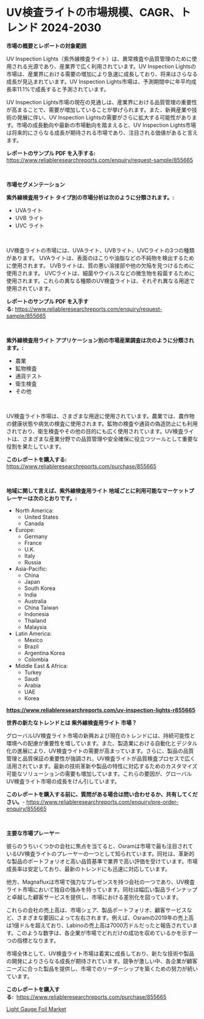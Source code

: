 <p><h1>UV検査ライトの市場規模、CAGR、トレンド 2024-2030</h1></p><p><strong>市場の概要とレポートの対象範囲</strong></p>
<p><p>UV Inspection Lights（紫外線検査ライト）は、異常検査や品質管理のために使用される光源であり、産業界で広く利用されています。UV Inspection Lightsの市場は、産業界における需要の増加により急速に成長しており、将来はさらなる成長が見込まれています。UV Inspection Lights市場は、予測期間中に年平均成長率11.1%で成長すると予測されています。</p><p>UV Inspection Lights市場の現在の見通しは、産業界における品質管理の重要性が高まることで、需要が増加していることが挙げられます。また、新興産業や技術の発展に伴い、UV Inspection Lightsの需要がさらに拡大する可能性があります。市場の成長動向や最新の市場動向を踏まえると、UV Inspection Lights市場は将来的にさらなる成長が期待される市場であり、注目される価値があると言えます。</p></p>
<p><strong>レポートのサンプル PDF を入手する:</strong> <a href="https://www.reliableresearchreports.com/enquiry/request-sample/855665">https://www.reliableresearchreports.com/enquiry/request-sample/855665</a></p>
<p>&nbsp;</p>
<p><strong>市場セグメンテーション</strong></p>
<p><strong>紫外線検査用ライト タイプ別の市場分析は次のように分類されます。:</strong></p>
<p><ul><li>UVAライト</li><li>UVB ライト</li><li>UVC ライト</li></ul></p>
<p>&nbsp;</p>
<p><p>UV検査ライトの市場には、UVAライト、UVBライト、UVCライトの3つの種類があります。 UVAライトは、表面のほこりや油脂などの不純物を検出するために使用されます。 UVBライトは、質の悪い溶接部や他の欠陥を見つけるために使用されます。 UVCライトは、細菌やウイルスなどの微生物を殺菌するために使用されます。これらの異なる種類のUV検査ライトは、それぞれ異なる用途で使用されています。</p></p>
<p><strong>レポートのサンプル PDF を入手する:</strong>&nbsp;<a href="https://www.reliableresearchreports.com/enquiry/request-sample/855665">https://www.reliableresearchreports.com/enquiry/request-sample/855665</a></p>
<p>&nbsp;</p>
<p><strong> 紫外線検査用ライト アプリケーション別の市場産業調査は次のように分類されます。:</strong></p>
<p><ul><li>農業</li><li>鉱物検査</li><li>通貨テスト</li><li>衛生検査</li><li>その他</li></ul></p>
<p>&nbsp;</p>
<p><p>UV検査ライト市場は、さまざまな用途に使用されています。農業では、農作物の健康状態や病気の検査に使用されます。鉱物の検査や通貨の偽造防止にも利用されており、衛生検査やその他の目的にも広く使用されています。UV検査ライトは、さまざまな産業分野での品質管理や安全確保に役立つツールとして重要な役割を果たしています。</p></p>
<p><strong>このレポートを購入する:</strong>&nbsp; <a href="https://www.reliableresearchreports.com/purchase/855665">https://www.reliableresearchreports.com/purchase/855665</a></p>
<p>&nbsp;</p>
<p><strong>地域に関して言えば、紫外線検査用ライト 地域ごとに利用可能なマーケットプレーヤーは次のとおりです。:</strong></p>
<p><ul>
    <li>
        North America:
        <ul>
            <li>United States</li>
            <li>Canada</li>
        </ul>
    </li>
    <li>
        Europe:
        <ul>
            <li>Germany</li>
            <li>France</li>
            <li>U.K.</li>
            <li>Italy</li>
            <li>Russia</li>
        </ul>
    </li>
    <li>
        Asia-Pacific:
        <ul>
            <li>China</li>
            <li>Japan</li>
            <li>South Korea</li>
            <li>India</li>
            <li>Australia</li>
            <li>China Taiwan</li>
            <li>Indonesia</li>
            <li>Thailand</li>
            <li>Malaysia</li>
        </ul>
    </li>
    <li>
        Latin America:
        <ul>
            <li>Mexico</li>
            <li>Brazil</li>
            <li>Argentina Korea</li>
            <li>Colombia</li>
        </ul>
    </li>
    <li>
        Middle East & Africa:
        <ul>
            <li>Turkey</li>
            <li>Saudi</li>
            <li>Arabia</li>
            <li>UAE</li>
            <li>Korea</li>
        </ul>
    </li>
    </ul></p>
<p><strong><a href="https://www.reliableresearchreports.com/uv-inspection-lights-r855665">https://www.reliableresearchreports.com/uv-inspection-lights-r855665</a></strong>&nbsp;</p>
<p><strong>世界の新たなトレンドとは 紫外線検査用ライト 市場？</strong></p>
<p><p>グローバルUV検査ライト市場の新興および現在のトレンドには、持続可能性と環境への配慮が重要性を増しています。また、製造業における自動化とデジタル化の進展により、UV検査ライトの需要が高まっています。さらに、製品の品質管理と品質保証の重要性が強調され、UV検査ライトが品質検査プロセスで広く活用されています。最新の技術革新や製品の特性に対応するためのカスタマイズ可能なソリューションの需要も増加しています。これらの要因が、グローバルUV検査ライト市場の成長をけん引しています。</p></p>
<p><strong>このレポートを購入する前に、質問がある場合は問い合わせるか、共有してください。</strong>- <a href="https://www.reliableresearchreports.com/enquiry/pre-order-enquiry/855665">https://www.reliableresearchreports.com/enquiry/pre-order-enquiry/855665</a></p>
<p>&nbsp;</p>
<p><strong>主要な市場プレーヤー</strong></p>
<p><p>彼らのうちいくつかの会社に焦点を当てると、Osramは市場で最も注目されているUV検査ライトのプレーヤーの一つとして知られています。同社は、革新的な製品のポートフォリオと高い品質基準で業界で高い評価を受けています。市場成長率は安定しており、最新のトレンドにも迅速に対応しています。</p><p>他方、Magnafluxは市場で強力なプレゼンスを持つ会社の一つであり、UV検査ライト市場において独自の強みを持っています。同社は幅広い製品ラインナップと卓越した顧客サービスを提供し、市場における差別化を図っています。</p><p>これらの会社の売上高は、市場シェア、製品ポートフォリオ、顧客サービスなど、さまざまな要因によって左右されます。例えば、Osramの2019年の売上高は1億ドルを超えており、Labinoの売上高は7000万ドルだったと報告されています。このような数字は、各企業が市場でどれだけの成功を収めているかを示す一つの指標となります。</p><p>市場全体として、UV検査ライト市場は着実に成長しており、新たな技術や製品の開発によりさらなる成長が期待されています。競争が激しい中、各企業が顧客ニーズに合った製品を提供し、市場でのリーダーシップを築くための努力が続いています。</p></p>
<p><strong>このレポートを購入する:</strong>&nbsp;&nbsp;<a href="https://www.reliableresearchreports.com/purchase/855665">https://www.reliableresearchreports.com/purchase/855665</a></p>
<p><p><a href="https://bubble-tree-ea4.notion.site/Light-Gauge-Foil-Market-Size-Reflecting-a-Forecast-Till-2031-Market-By-Type-By-Application-and-By--c74f301a1ed94073ae0992e5452560a6">Light Gauge Foil Market</a></p></p>